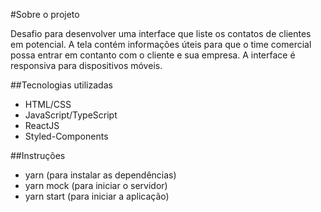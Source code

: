 #Sobre o projeto

Desafio para desenvolver uma interface que liste os contatos de clientes em potencial. A tela contém informações úteis para que o time comercial possa entrar em contanto com o cliente e sua empresa. A interface é responsiva para dispositivos móveis.

##Tecnologias utilizadas

- HTML/CSS
- JavaScript/TypeScript
- ReactJS
- Styled-Components

##Instruções

- yarn (para instalar as dependências)
- yarn mock (para iniciar o servidor)
- yarn start (para iniciar a aplicação)
